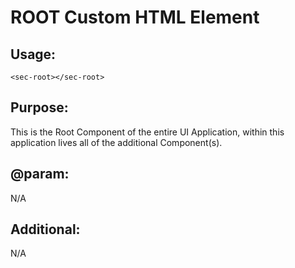 # ROOT Custom HTML Element

## Usage:

`<sec-root></sec-root>`

## Purpose:

This is the Root Component of the entire UI Application, within this application lives all of the additional Component(s).

## @param:
N/A

## Additional:
N/A